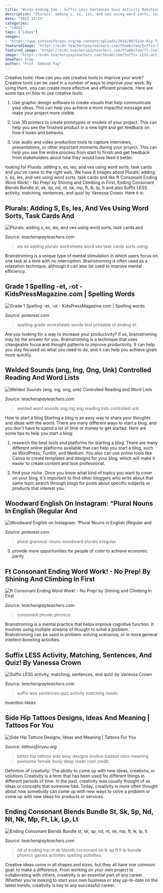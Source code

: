 ```yaml
---
title: "Words Ending Ide : Suffix Less Sentences Quiz Activity Matching Inside"
description: "Plurals: adding s, es, ies, and ves using word sorts, task cards and"
date: "2022-12-13"
categories:
- "ideas"
tags: ["ideas"]
images:
- "https://www.tattoosforyou.org/wp-content/uploads/2016/09/Side-Hip-Tattoo-Ideas.jpg"
featuredImage: "https://ecdn.teacherspayteachers.com/thumbitem/Suffix-LESS-activity-matching-sentences-and-quiz-015287500-1369317233-1500875402/original-706119-4.jpg"
featured_image: "https://ecdn.teacherspayteachers.com/thumbitem/ft-Consonant-Ending-Word-Work-No-Prep--3931926-1549904130/original-3931926-3.jpg"
image: "https://ecdn.teacherspayteachers.com/thumbitem/Suffix-LESS-activity-matching-sentences-and-quiz-015287500-1369317233-1500875402/original-706119-4.jpg"
ShowToc: true
author: "Prof. Edmond Fay"
---
```



Creative tools: How can you use creative tools to improve your work?
Creative tools can be used in a number of ways to improve your work. By using them, you can create more effective and efficient projects. Here are some tips on how to use creative tools:
1. Use graphic design software to create visuals that help communicate your ideas. This can help you achieve a more impactful message and make your project more visible.

2. Use 3D printers to create prototypes or models of your project. This can help you see the finished product in a new light and get feedback on how it looks and behaves.

3. Use audio and video production tools to capture interviews, presentations, or other important moments during your project. This can help you see the entire process from start to finish and get feedback from stakeholders about how they would have liked it better.


	

		
looking for Plurals: adding s, es, ies, and ves using word sorts, task cards and you've came to the right web. We have 8 Images about Plurals: adding s, es, ies, and ves using word sorts, task cards and like ft Consonant Ending Word Work! - No Prep! by Shining and Climbing in First, Ending Consonant Blends Bundle st, sk, sp, nd, nt, nk, mp, ft, lk, lp, lt and also Suffix LESS activity, matching, sentences, and quiz! by Vanessa Crown. Here it is:
		
    
## Plurals: Adding S, Es, Ies, And Ves Using Word Sorts, Task Cards And

<img loading=lazy src="https://ecdn.teacherspayteachers.com/thumbitem/Plurals-adding-s-es-ies-and-ves-using-word-sorts-task-cards-and-worksheets-1500873678/original-496235-3.jpg" onerror="this.onerror=null;this.src='https://tse3.mm.bing.net/th?id=OIP.KOAXJn9c2wDr6QOj_4QHHAAAAA&amp;pid=15.1';" alt="Plurals: adding s, es, ies, and ves using word sorts, task cards and">

_Source: teacherspayteachers.com_

>ies es adding plurals worksheets word ves task cards sorts using. 

	

Brainstroming is a unique type of mental stimulation in which users focus on one task at a time with no interruption. Brainstroming is often used as a relaxation technique, although it can also be used to improve mental efficiency.

    
## Grade 1 Spelling -et, -ot - KidsPressMagazine.com | Spelling Words

<img loading=lazy src="https://i.pinimg.com/736x/0f/b4/f0/0fb4f0bcd6d3ba9491cfa9c79d6486b0--spelling-worksheets-spelling-test.jpg" onerror="this.onerror=null;this.src='https://tse2.mm.bing.net/th?id=OIP._TD_kRWtQ8ppWaWIzskP9gHaKd&amp;pid=15.1';" alt="Grade 1 Spelling -et, -ot - KidsPressMagazine.com | Spelling words">

_Source: pinterest.com_

>spelling grade worksheets words test printable ot ending et. 

	

Are you looking for a way to increase your productivity? If so, brainstroming may be the answer for you. Brainstroming is a technique that uses changeable focus and thought patterns to improve productivity. It can help you stay focused on what you need to do, and it can help you achieve goals more quickly.

    
## Welded Sounds (ang, Ing, Ong, Unk) Controlled Reading And Word Lists

<img loading=lazy src="https://ecdn.teacherspayteachers.com/thumbitem/Welded-Sounds-Controlled-Reading-and-Word-Lists-2071037-1542533659/original-2071037-2.jpg" onerror="this.onerror=null;this.src='https://tse2.mm.bing.net/th?id=OIP.R_xaSkARbfd08wU4rSin0QAAAA&amp;pid=15.1';" alt="Welded Sounds (ang, ing, ong, unk) Controlled Reading and Word Lists">

_Source: teacherspayteachers.com_

>welded word sounds ong ing ang reading lists controlled unk. 

	

How to start a blog
Starting a blog is an easy way to share your thoughts and ideas with the world. There are many different ways to start a blog, and you don't have to spend a lot of time or money to get started. Here are some tips to help you start a blog: 
1. research the best tools and platforms for starting a blog. There are many different online platforms available that can help you start a blog, such as WordPress, Tumblr, and Medium. You also can use online tools like Canva to create templates and designs for your blog, which will make it easier to create content and look professional. 

2. find your niche. Once you know what kind of topics you want to cover on your blog, it's important to find other bloggers who write about that same topic.search through blogs for posts about specific subjects or products that interest you.

    
## Woodward English On Instagram: “Plural Nouns In English (Regular And

<img loading=lazy src="https://i.pinimg.com/736x/78/7e/fa/787efa21793ccb52b64d444a2edd0337.jpg" onerror="this.onerror=null;this.src='https://tse3.mm.bing.net/th?id=OIP.HDjPAK7ouaehr6XrKWvVqwHaHa&amp;pid=15.1';" alt="Woodward English on Instagram: “Plural Nouns in English (Regular and">

_Source: pinterest.com_

>plural grammar nouns woodward plurals irregular. 

	

3. provide more opportunities for people of color to achieve economic parity

    
## Ft Consonant Ending Word Work! - No Prep! By Shining And Climbing In First

<img loading=lazy src="https://ecdn.teacherspayteachers.com/thumbitem/ft-Consonant-Ending-Word-Work-No-Prep--3931926-1549904130/original-3931926-3.jpg" onerror="this.onerror=null;this.src='https://tse4.mm.bing.net/th?id=OIP.e98qknlI5yoabLmu6w71NwAAAA&amp;pid=15.1';" alt="ft Consonant Ending Word Work! - No Prep! by Shining and Climbing in First">

_Source: teacherspayteachers.com_

>consonant phonic phonics. 

	

Brainstroming is a mental practice that helps improve cognitive function. It involves using multiple streams of thought to solve a problem. Brainstroming can be used in problem-solving scenarios, or in more general intellect-boosting activities.

    
## Suffix LESS Activity, Matching, Sentences, And Quiz! By Vanessa Crown

<img loading=lazy src="https://ecdn.teacherspayteachers.com/thumbitem/Suffix-LESS-activity-matching-sentences-and-quiz-015287500-1369317233-1500875402/original-706119-4.jpg" onerror="this.onerror=null;this.src='https://tse4.mm.bing.net/th?id=OIP.k2OPvz-gy1yeAHz4oUfqogHaJm&amp;pid=15.1';" alt="Suffix LESS activity, matching, sentences, and quiz! by Vanessa Crown">

_Source: teacherspayteachers.com_

>suffix less sentences quiz activity matching inside. 

	

Invention Ideas

    
## Side Hip Tattoos Designs, Ideas And Meaning | Tattoos For You

<img loading=lazy src="https://www.tattoosforyou.org/wp-content/uploads/2016/09/Side-Hip-Tattoo-Ideas.jpg" onerror="this.onerror=null;this.src='https://tse3.mm.bing.net/th?id=OIP.9JYBIemSNdRpar-sYajM4AHaLH&amp;pid=15.1';" alt="Side Hip Tattoos Designs, Ideas and Meaning | Tattoos For You">

_Source: tattoosforyou.org_

>tattoo hip tattoos side sexy designs slodive badass retro meaning awesome female body deep lower cool credit. 

	

Definition of creativity: The ability to come up with new ideas, creations, or solutions
Creativity is a term that has been used for different things in different periods of time. In the past, creativity was usually thought of as ideas or concepts that someone had. Today, creativity is more often thought about how somebody can come up with new ways to solve a problem or come up with new ideas for products or services.

    
## Ending Consonant Blends Bundle St, Sk, Sp, Nd, Nt, Nk, Mp, Ft, Lk, Lp, Lt

<img loading=lazy src="https://ecdn.teacherspayteachers.com/thumbitem/Ending-Consonant-Blends-Bundle-st-sk-sp-nd-nt-nk-mp-ft-lk-lp-lt-2449926-1500875978/original-2449926-4.jpg" onerror="this.onerror=null;this.src='https://tse3.mm.bing.net/th?id=OIP.14CPXjyEXkzKrHG9dMkoYQAAAA&amp;pid=15.1';" alt="Ending Consonant Blends Bundle st, sk, sp, nd, nt, nk, mp, ft, lk, lp, lt">

_Source: teacherspayteachers.com_

>nd st ending mp nt sk blends consonant nk lk sp ft lt lp bundle phonics games activites spelling activities. 

	

Creative ideas come in all shapes and sizes, but they all have one common goal: to make a difference. From working on your own project to collaborating with others, creativity is an essential part of any career. Whether you're looking to start your own business or stay up-to-date on the latest trends, creativity is key to any successful career.

